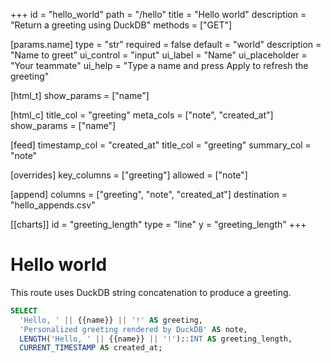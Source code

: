 +++
id = "hello_world"
path = "/hello"
title = "Hello world"
description = "Return a greeting using DuckDB"
methods = ["GET"]

[params.name]
type = "str"
required = false
default = "world"
description = "Name to greet"
ui_control = "input"
ui_label = "Name"
ui_placeholder = "Your teammate"
ui_help = "Type a name and press Apply to refresh the greeting"

[html_t]
show_params = ["name"]

[html_c]
title_col = "greeting"
meta_cols = ["note", "created_at"]
show_params = ["name"]

[feed]
timestamp_col = "created_at"
title_col = "greeting"
summary_col = "note"

[overrides]
key_columns = ["greeting"]
allowed = ["note"]

[append]
columns = ["greeting", "note", "created_at"]
destination = "hello_appends.csv"

[[charts]]
id = "greeting_length"
type = "line"
y = "greeting_length"
+++

# Hello world

This route uses DuckDB string concatenation to produce a greeting.

```sql
SELECT
  'Hello, ' || {{name}} || '!' AS greeting,
  'Personalized greeting rendered by DuckDB' AS note,
  LENGTH('Hello, ' || {{name}} || '!')::INT AS greeting_length,
  CURRENT_TIMESTAMP AS created_at;
```
